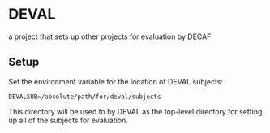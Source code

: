 # DEVAL

a project that sets up other projects for evaluation by DECAF

## Setup

Set the environment variable for the location of DEVAL subjects:

    DEVALSUB=/absolute/path/for/deval/subjects

This directory will be used to by DEVAL as the top-level directory for
setting up all of the subjects for evaluation.
